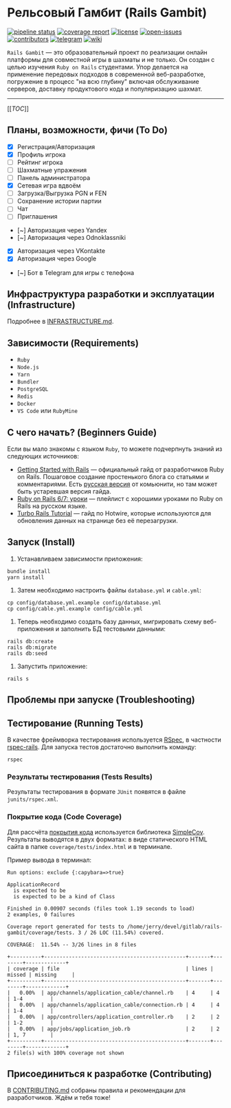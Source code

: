 # Рельсовый Гамбит (Rails Gambit)

[![pipeline status](https://gitlab.com/r4060/rails-gambit/badges/main/pipeline.svg)](https://gitlab.com/r4060/rails-gambit/)
[![coverage report](https://gitlab.com/r4060/rails-gambit/badges/main/coverage.svg)](https://gitlab.com/r4060/rails-gambit/)
[![license](https://badgen.net/gitlab/license/r4060/rails-gambit?color=98c510)](https://gitlab.com/r4060/rails-gambit/blob/main/LICENSE)
[![open-issues](https://badgen.net/gitlab/open-issues/r4060/rails-gambit?icon=gitlab)](https://gitlab.com/r4060/rails-gambit/-/issues)
[![contributors](https://badgen.net/gitlab/contributors/r4060/rails-gambit?icon=user)](https://gitlab.com/r4060/rails-gambit/)
[![telegram](https://img.shields.io/static/v1?label=telegram&message=news&color=blue&logo=telegram)](https://t.me/railsgambit)
[![wiki](https://img.shields.io/static/v1?label=wiki&message=docs&color=white&logo=wikipedia)](https://gitlab.com/r4060/rails-gambit/-/wikis/home)

`Rails Gambit` — это образовательный проект по реализации онлайн платформы для совместной игры в шахматы и не только. Он создан с целью изучения `Ruby on Rails` студентами. Упор делается на применение передовых подходов в современной веб-разработке, погружение в процесс "на всю глубину" включая обслуживание серверов, доставку продуктового кода и популяризацию шахмат.

---

[[_TOC_]]

## Планы, возможности, фичи (To Do)

- [x] Регистрация/Авторизация
- [x] Профиль игрока
- [ ] Рейтинг игрока
- [ ] Шахматные упражения
- [ ] Панель администратора
- [x] Сетевая игра вдвоём
- [ ] Загрузка/Выгрузка PGN и FEN
- [ ] Сохранение истории партии
- [ ] Чат
- [ ] Приглашения
- [~] Авторизация через Yandex
- [~] Авторизация через Odnoklassniki
- [x] Авторизация через VKontakte
- [x] Авторизация через Google
- [~] Бот в Telegram для игры с телефона

## Инфраструктура разработки и эксплуатации (Infrastructure)

Подробнее в [INFRASTRUCTURE.md][].

## Зависимости (Requirements)

- `Ruby`
- `Node.js`
- `Yarn`
- `Bundler`
- `PostgreSQL`
- `Redis`
- `Docker`
- `VS Code` или `RubyMine`

## С чего начать? (Beginners Guide)

Если вы мало знакомы с языком `Ruby`, то можете подчерпнуть знаний из следующих источников:

- [Getting Started with Rails][] — официальный гайд от разработчиков Ruby on Rails. Пошаговое создание простенького блога со статьями и комментариями. Есть [русская версия][] от комьюнити, но там может быть устаревшая версия гайда.
- [Ruby on Rails 6/7: уроки][] — плейлист с хорошими уроками по Ruby on Rails на русском языке.
- [Turbo Rails Tutorial][] — гайд по Hotwire, которые используются для обновления данных на странице без её перезагрузки.

## Запуск (Install)

1. Устанавливаем зависимости приложения:

```shell
bundle install
yarn install
```

1. Затем необходимо настроить файлы `database.yml` и `cable.yml`:

```shell
cp config/database.yml.example config/database.yml
cp config/cable.yml.example config/cable.yml
```

1. Теперь необходимо создать базу данных, мигрировать схему веб-приложения и заполнить БД тестовыми данными:

```shell
rails db:create
rails db:migrate
rails db:seed
```

1. Запустить приложение:

```shell
rails s
```

## Проблемы при запуске (Troubleshooting)

## Тестирование (Running Tests)

В качестве фреймворка тестирования используется [RSpec][], в частности [rspec-rails][]. Для запуска тестов достаточно выполнить команду:

```shell
rspec
```

### Результаты теcтирования (Tests Results)

Результаты тестирования в формате `JUnit` появятся в файле `junits/rspec.xml`.

### Покрытие кода (Code Coverage)

Для рассчёта [покрытия кода][] используется библиотека [SimpleCov][]. Результаты выводятся в двух форматах: в виде статического HTML сайта в папке `coverage/tests/index.html` и в терминале.

Пример вывода в терминал:

```shell
Run options: exclude {:capybara=>true}

ApplicationRecord
  is expected to be
  is expected to be a kind of Class

Finished in 0.00907 seconds (files took 1.19 seconds to load)
2 examples, 0 failures

Coverage report generated for tests to /home/jerry/devel/gitlab/rails-gambit/coverage/tests. 3 / 26 LOC (11.54%) covered.

COVERAGE:  11.54% -- 3/26 lines in 8 files

+----------+----------------------------------------------+-------+--------+-------------+
| coverage | file                                         | lines | missed | missing     |
+----------+----------------------------------------------+-------+--------+-------------+
|   0.00%  | app/channels/application_cable/channel.rb    | 4     | 4      | 1-4         |
|   0.00%  | app/channels/application_cable/connection.rb | 4     | 4      | 1-4         |
|   0.00%  | app/controllers/application_controller.rb    | 2     | 2      | 1-2         |
|   0.00%  | app/jobs/application_job.rb                  | 2     | 2      | 1, 7        |
+----------+----------------------------------------------+-------+--------+-------------+
2 file(s) with 100% coverage not shown
```

## Присоединиться к разработке (Contributing)

В [CONTRIBUTING.md][] собраны правила и рекомендации для разработчиков. Ждём и тебя тоже!

[INFRASTRUCTURE.md]: INFRASTRUCTURE.md

[Getting Started with Rails]: https://guides.rubyonrails.org/getting_started.html
[русская версия]: https://rusrails.ru/getting-started
[Ruby on Rails 6/7: уроки]: https://youtube.com/playlist?list=PLWlFXymvoaJ_IY53-NQKwLCkR-KkZ_44-&feature=shared
[Turbo Rails Tutorial]: https://www.hotrails.dev/turbo-rails

[RSpec]: https://rspec.info/
[rspec-rails]: https://github.com/rspec/rspec-rails
[покрытия кода]: https://ru.wikipedia.org/wiki/Покрытие_кода
[SimpleCov]: https://github.com/simplecov-ruby/simplecov

[CONTRIBUTING.md]: CONTRIBUTING.md
